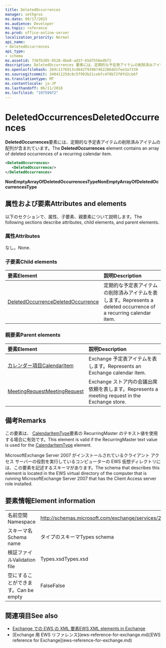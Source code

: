 ```yaml
---
title: DeletedOccurrences
manager: sethgros
ms.date: 09/17/2015
ms.audience: Developer
ms.topic: reference
ms.prod: office-online-server
localization_priority: Normal
api_name:
- DeletedOccurrences
api_type:
- schema
ms.assetid: 736fb305-9528-4be8-ad37-65d7556edbf2
description: DeletedOccurrences 要素には、定期的な予定表アイテムの削除済みアイテムの配列が含まれています。
ms.openlocfilehash: 269c1176913cd642f93987462286dd1fee3a7339
ms.sourcegitcommit: 34041125dc8c5f993b21cebfc4f8b72f0fd2cb6f
ms.translationtype: MT
ms.contentlocale: ja-JP
ms.lasthandoff: 06/11/2018
ms.locfileid: "19759972"
---
```

# <a name="deletedoccurrences"></a><span data-ttu-id="a216f-103">DeletedOccurrences</span><span class="sxs-lookup"><span data-stu-id="a216f-103">DeletedOccurrences</span></span>

<span data-ttu-id="a216f-104">**DeletedOccurrences**要素には、定期的な予定表アイテムの削除済みアイテムの配列が含まれています。</span><span class="sxs-lookup"><span data-stu-id="a216f-104">The **DeletedOccurrences** element contains an array of deleted occurrences of a recurring calendar item.</span></span> 
  
```xml
<DeletedOccurrences>
   <DeletedOccurrence/>
</DeletedOccurrences>
```

 <span data-ttu-id="a216f-105">**NonEmptyArrayOfDeletedOccurrencesType**</span><span class="sxs-lookup"><span data-stu-id="a216f-105">**NonEmptyArrayOfDeletedOccurrencesType**</span></span>
## <a name="attributes-and-elements"></a><span data-ttu-id="a216f-106">属性および要素</span><span class="sxs-lookup"><span data-stu-id="a216f-106">Attributes and elements</span></span>

<span data-ttu-id="a216f-107">以下のセクションで、属性、子要素、親要素について説明します。</span><span class="sxs-lookup"><span data-stu-id="a216f-107">The following sections describe attributes, child elements, and parent elements.</span></span>
  
### <a name="attributes"></a><span data-ttu-id="a216f-108">属性</span><span class="sxs-lookup"><span data-stu-id="a216f-108">Attributes</span></span>

<span data-ttu-id="a216f-109">なし。</span><span class="sxs-lookup"><span data-stu-id="a216f-109">None.</span></span>
  
### <a name="child-elements"></a><span data-ttu-id="a216f-110">子要素</span><span class="sxs-lookup"><span data-stu-id="a216f-110">Child elements</span></span>

|<span data-ttu-id="a216f-111">**要素**</span><span class="sxs-lookup"><span data-stu-id="a216f-111">**Element**</span></span>|<span data-ttu-id="a216f-112">**説明**</span><span class="sxs-lookup"><span data-stu-id="a216f-112">**Description**</span></span>|
|:-----|:-----|
|[<span data-ttu-id="a216f-113">DeletedOccurrence</span><span class="sxs-lookup"><span data-stu-id="a216f-113">DeletedOccurrence</span></span>](deletedoccurrence.md) <br/> |<span data-ttu-id="a216f-114">定期的な予定表アイテムの削除済みアイテムを表します。</span><span class="sxs-lookup"><span data-stu-id="a216f-114">Represents a deleted occurrence of a recurring calendar item.</span></span>  <br/> |
   
### <a name="parent-elements"></a><span data-ttu-id="a216f-115">親要素</span><span class="sxs-lookup"><span data-stu-id="a216f-115">Parent elements</span></span>

|<span data-ttu-id="a216f-116">**要素**</span><span class="sxs-lookup"><span data-stu-id="a216f-116">**Element**</span></span>|<span data-ttu-id="a216f-117">**説明**</span><span class="sxs-lookup"><span data-stu-id="a216f-117">**Description**</span></span>|
|:-----|:-----|
|[<span data-ttu-id="a216f-118">カレンダー項目</span><span class="sxs-lookup"><span data-stu-id="a216f-118">CalendarItem</span></span>](calendaritem.md) <br/> |<span data-ttu-id="a216f-119">Exchange 予定表アイテムを表します。</span><span class="sxs-lookup"><span data-stu-id="a216f-119">Represents an Exchange calendar item.</span></span>  <br/> |
|[<span data-ttu-id="a216f-120">MeetingRequest</span><span class="sxs-lookup"><span data-stu-id="a216f-120">MeetingRequest</span></span>](meetingrequest.md) <br/> |<span data-ttu-id="a216f-121">Exchange ストア内の会議出席依頼を表します。</span><span class="sxs-lookup"><span data-stu-id="a216f-121">Represents a meeting request in the Exchange store.</span></span>  <br/> |
   
## <a name="remarks"></a><span data-ttu-id="a216f-122">備考</span><span class="sxs-lookup"><span data-stu-id="a216f-122">Remarks</span></span>

<span data-ttu-id="a216f-123">この要素は、 [CalendarItemType](calendaritemtype.md)要素の RecurringMaster のテキスト値を使用する場合に有効です。</span><span class="sxs-lookup"><span data-stu-id="a216f-123">This element is valid if the RecurringMaster text value is used for the [CalendarItemType](calendaritemtype.md) element.</span></span> 
  
<span data-ttu-id="a216f-124">MicrosoftExchange Server 2007 がインストールされているクライアント アクセス サーバーの役割を実行しているコンピューターの EWS 仮想ディレクトリには、この要素を記述するスキーマがあります。</span><span class="sxs-lookup"><span data-stu-id="a216f-124">The schema that describes this element is located in the EWS virtual directory of the computer that is running MicrosoftExchange Server 2007 that has the Client Access server role installed.</span></span>
  
## <a name="element-information"></a><span data-ttu-id="a216f-125">要素情報</span><span class="sxs-lookup"><span data-stu-id="a216f-125">Element information</span></span>

|||
|:-----|:-----|
|<span data-ttu-id="a216f-126">名前空間</span><span class="sxs-lookup"><span data-stu-id="a216f-126">Namespace</span></span>  <br/> |http://schemas.microsoft.com/exchange/services/2006/types  <br/> |
|<span data-ttu-id="a216f-127">スキーマ名</span><span class="sxs-lookup"><span data-stu-id="a216f-127">Schema name</span></span>  <br/> |<span data-ttu-id="a216f-128">タイプのスキーマ</span><span class="sxs-lookup"><span data-stu-id="a216f-128">Types schema</span></span>  <br/> |
|<span data-ttu-id="a216f-129">検証ファイル</span><span class="sxs-lookup"><span data-stu-id="a216f-129">Validation file</span></span>  <br/> |<span data-ttu-id="a216f-130">Types.xsd</span><span class="sxs-lookup"><span data-stu-id="a216f-130">Types.xsd</span></span>  <br/> |
|<span data-ttu-id="a216f-131">空にすることができます。</span><span class="sxs-lookup"><span data-stu-id="a216f-131">Can be empty</span></span>  <br/> |<span data-ttu-id="a216f-132">False</span><span class="sxs-lookup"><span data-stu-id="a216f-132">False</span></span>  <br/> |
   
## <a name="see-also"></a><span data-ttu-id="a216f-133">関連項目</span><span class="sxs-lookup"><span data-stu-id="a216f-133">See also</span></span>

- [<span data-ttu-id="a216f-134">Exchange での EWS の XML 要素</span><span class="sxs-lookup"><span data-stu-id="a216f-134">EWS XML elements in Exchange</span></span>](ews-xml-elements-in-exchange.md)  
- <span data-ttu-id="a216f-135">
  [Exchange 用 EWS リファレンス](ews-reference-for-exchange.md)</span><span class="sxs-lookup"><span data-stu-id="a216f-135">[EWS reference for Exchange](ews-reference-for-exchange.md)</span></span>

